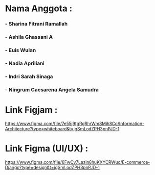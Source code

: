 # Nama Anggota :
### - Sharina Fitrani Ramallah
### - Ashila Ghassani A
### - Euis Wulan
### - Nadia Apriliani
### - Indri Sarah Sinaga
### - Ningrum Caesarena Angela Samudra

# Link Figjam : 
https://www.figma.com/file/7e55j9tgRgRhrWm8Mih8Co/Information-Architecture?type=whiteboard&t=igSmLodZPH3pnPJD-1

# Link Figma (UI/UX) : 
https://www.figma.com/file/6FwCv7Lazin8huKXYCRWuc/E-commerce-Django?type=design&t=igSmLodZPH3pnPJD-1 

